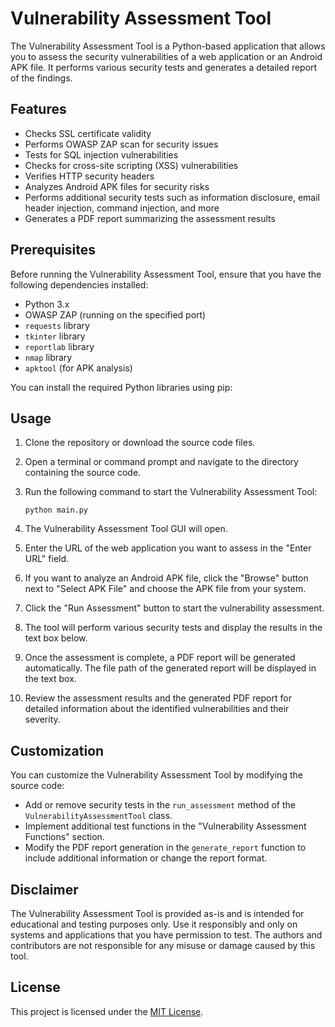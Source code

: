 # Vulnerability Assessment Tool

The Vulnerability Assessment Tool is a Python-based application that allows you to assess the security vulnerabilities of a web application or an Android APK file. It performs various security tests and generates a detailed report of the findings.

## Features

- Checks SSL certificate validity
- Performs OWASP ZAP scan for security issues
- Tests for SQL injection vulnerabilities
- Checks for cross-site scripting (XSS) vulnerabilities
- Verifies HTTP security headers
- Analyzes Android APK files for security risks
- Performs additional security tests such as information disclosure, email header injection, command injection, and more
- Generates a PDF report summarizing the assessment results

## Prerequisites

Before running the Vulnerability Assessment Tool, ensure that you have the following dependencies installed:

- Python 3.x
- OWASP ZAP (running on the specified port)
- `requests` library
- `tkinter` library
- `reportlab` library
- `nmap` library
- `apktool` (for APK analysis)

You can install the required Python libraries using pip:



## Usage

1. Clone the repository or download the source code files.

2. Open a terminal or command prompt and navigate to the directory containing the source code.

3. Run the following command to start the Vulnerability Assessment Tool:

   ```
   python main.py
   ```

4. The Vulnerability Assessment Tool GUI will open.

5. Enter the URL of the web application you want to assess in the "Enter URL" field.

6. If you want to analyze an Android APK file, click the "Browse" button next to "Select APK File" and choose the APK file from your system.

7. Click the "Run Assessment" button to start the vulnerability assessment.

8. The tool will perform various security tests and display the results in the text box below.

9. Once the assessment is complete, a PDF report will be generated automatically. The file path of the generated report will be displayed in the text box.

10. Review the assessment results and the generated PDF report for detailed information about the identified vulnerabilities and their severity.

## Customization

You can customize the Vulnerability Assessment Tool by modifying the source code:

- Add or remove security tests in the `run_assessment` method of the `VulnerabilityAssessmentTool` class.
- Implement additional test functions in the "Vulnerability Assessment Functions" section.
- Modify the PDF report generation in the `generate_report` function to include additional information or change the report format.

## Disclaimer

The Vulnerability Assessment Tool is provided as-is and is intended for educational and testing purposes only. Use it responsibly and only on systems and applications that you have permission to test. The authors and contributors are not responsible for any misuse or damage caused by this tool.

## License

This project is licensed under the [MIT License](LICENSE).
